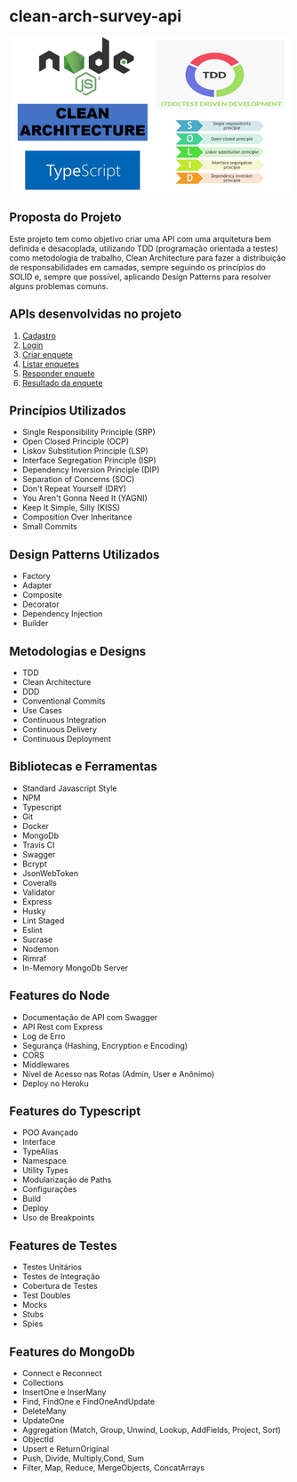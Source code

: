 # clean-arch-survey-api
<p align="center">
    <img src="https://github.com/roberttorres/clean-arch-survey-api/blob/master/images/logo_api.png"> 
</a>
</p>

<h2> Proposta do Projeto </h2> 

Este projeto tem como objetivo criar uma API com uma arquitetura bem definida e desacoplada, utilizando TDD (programação orientada a testes) como metodologia de trabalho, 
Clean Architecture para fazer a distribuição de responsabilidades em camadas, sempre seguindo os princípios do SOLID e, sempre que possível, 
aplicando Design Patterns para resolver alguns problemas comuns.
<p>

<h2> APIs desenvolvidas no projeto</h2>

1. <a href="https://github.com/roberttorres/clean-arch-survey-api/blob/master/requirements/signup.md">Cadastro</a>
2. <a href="https://github.com/roberttorres/clean-arch-survey-api/blob/master/requirements/login.md">Login</a>
3. <a href="https://github.com/roberttorres/clean-arch-survey-api/blob/master/requirements/add-survey.md">Criar enquete</a>
4. <a href="https://github.com/roberttorres/clean-arch-survey-api/blob/master/requirements/load-surveys.md">Listar enquetes</a>
5. <a href="https://github.com/roberttorres/clean-arch-survey-api/blob/master/requirements/save-survey-result.md">Responder enquete</a>
6. <a href="https://github.com/roberttorres/clean-arch-survey-api/blob/master/requirements/load-survey-result.md">Resultado da enquete</a>
 
<h2> Princípios Utilizados </h2>

<ul>
    <li>
        Single Responsibility Principle (SRP)
    </li> 
    <li>
        Open Closed Principle (OCP)
    </li> 
    <li>
        Liskov Substitution Principle (LSP)
    </li>    
    <li>
        Interface Segregation Principle (ISP)
    </li>    
    <li>
        Dependency Inversion Principle (DIP)
    </li> 
    <li>
        Separation of Concerns (SOC)
    </li> 
    <li>
       Don't Repeat Yourself (DRY)
    </li>    
    <li>
       You Aren't Gonna Need It (YAGNI)
    </li> 
     <li>
        Keep It Simple, Silly (KISS)
    </li> 
    <li>
       Composition Over Inheritance
    </li> 
     <li>
        Small Commits
    </li> 
</ul>

<h2> Design Patterns Utilizados </h2>

<ul>
    <li>
        Factory
    </li> 
    <li>
        Adapter
    </li> 
    <li>
        Composite
    </li>    
    <li>
        Decorator
    </li>    
    <li>
       Dependency Injection
    </li> 
    <li>
       Builder
    </li>    
</ul>

<h2> Metodologias e Designs </h2>

<ul>
    <li>
        TDD
    </li> 
    <li>
        Clean Architecture
    </li> 
    <li>
        DDD
    </li>    
    <li>
        Conventional Commits
    </li>    
    <li>
      Use Cases
    </li> 
    <li>
      Continuous Integration
    </li>  
    <li>
      Continuous Delivery
    </li> 
    <li>
      Continuous Deployment
    </li>      
</ul>

<h2> Bibliotecas e Ferramentas </h2>

<ul>
    <li>
      Standard Javascript Style
    </li>
    <li>
        NPM
    </li> 
    <li>
       Typescript
    </li> 
    <li>
        Git
    </li>    
    <li>
        Docker
    </li>    
    <li>
      MongoDb
    </li> 
    <li>
      Travis CI
    </li>  
    <li>
      Swagger
    </li> 
    <li>
      Bcrypt
    </li> 
    <li>
      JsonWebToken
    </li> 
    <li>
       Coveralls
    </li> 
    <li>
        Validator
    </li>    
    <li>
        Express
    </li>    
    <li>
      Husky
    </li> 
    <li>
     Lint Staged
    </li>  
    <li>
      Eslint
    </li> 
    <li>
      Sucrase
    </li> 
     <li>
      Nodemon
    </li> 
    <li>
      Rimraf
    </li> 
    <li>
     In-Memory MongoDb Server
    </li>  
</ul>

<h2> Features do Node </h2>

<ul>
    <li>
     Documentação de API com Swagger
    </li>
    <li>
        API Rest com Express
    </li> 
    <li>
       Log de Erro
    </li> 
    <li>
       Segurança (Hashing, Encryption e Encoding)
    </li>    
    <li>
        CORS
    </li>    
    <li>
      Middlewares
    </li> 
    <li>
      Nível de Acesso nas Rotas (Admin, User e Anônimo)
    </li>  
    <li>
      Deploy no Heroku
    </li> 
</ul>    

<h2> Features do Typescript </h2>

<ul>
    <li>
     POO Avançado
    </li>
    <li>
        Interface
    </li> 
    <li>
       TypeAlias
    </li> 
    <li>
       Namespace
    </li>    
    <li>
       Utility Types
    </li>    
    <li>
      Modularização de Paths
    </li> 
    <li>
      Configurações
    </li>  
    <li>
      Build
    </li> 
    <li>
      Deploy
    </li>  
    <li>
      Uso de Breakpoints
    </li> 
</ul>   

<h2> Features de Testes </h2>

<ul>
    <li>
     Testes Unitários
    </li>
    <li>
        Testes de Integração 
    </li> 
    <li>
       Cobertura de Testes
    </li> 
    <li>
       Test Doubles
    </li>    
    <li>
       Mocks
    </li>    
    <li>
      Stubs
    </li> 
    <li>
      Spies
    </li>      
</ul> 

<h2> Features do MongoDb </h2>

<ul>
    <li>
     Connect e Reconnect
    </li>
    <li>
       Collections
    </li> 
    <li>
      InsertOne e InserMany
    </li> 
    <li>
       Find, FindOne e FindOneAndUpdate
    </li>    
    <li>
       DeleteMany
    </li>    
    <li>
      UpdateOne
    </li> 
    <li>
      Aggregation (Match, Group, Unwind, Lookup, AddFields, Project, Sort)
    </li> 
    <li>
      ObjectId
    </li>
    <li>
      Upsert e ReturnOriginal
    </li>
    <li>
      Push, Divide, Multiply,Cond, Sum
    </li>
    <li>
      Filter, Map, Reduce, MergeObjects, ConcatArrays
    </li>
</ul> 
